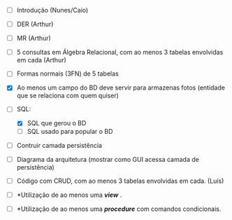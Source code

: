 - [ ] Introdução (Nunes/Caio)

- [ ] DER (Arthur)

- [ ] MR (Arthur)

- [ ] 5 consultas em Álgebra Relacional, com ao menos 3 tabelas envolvidas em cada (Arthur)

- [ ] Formas normais (3FN) de 5 tabelas

- [x] Ao menos um campo do BD deve servir para armazenas fotos (entidade que se relaciona com quem quiser) 

- [ ] SQL:
	- [x] SQL que gerou o BD
	- [ ] SQL usado para popular o BD
- [ ] Contruir camada persistência 

- [ ] Diagrama da arquitetura (mostrar como GUI acessa camada de persistência)

- [ ] Código com CRUD, com ao menos 3 tabelas envolvidas em cada. (Luís)

- [ ] *Utilização de ao menos uma ***view*** .

- [ ] *Utilização de ao menos uma ***procedure*** com comandos condicionais.

